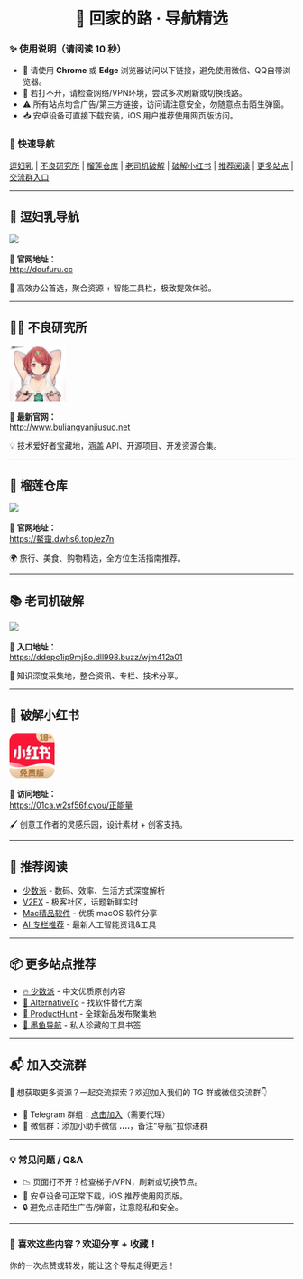 <h1 align="center">🚀 回家的路 · 导航精选</h1>

<h3>✨ 使用说明（请阅读 10 秒）</h3>
<ul>
  <li>📱 请使用 <strong>Chrome</strong> 或 <strong>Edge</strong> 浏览器访问以下链接，避免使用微信、QQ自带浏览器。</li>
  <li>📡 若打不开，请检查网络/VPN环境，尝试多次刷新或切换线路。</li>
  <li>⚠️ 所有站点均含广告/第三方链接，访问请注意安全，勿随意点击陌生弹窗。</li>
  <li>📥 安卓设备可直接下载安装，iOS 用户推荐使用网页版访问。</li>
</ul>

<h3>🧭 快速导航</h3>
<p>
  <a href="#doufuru">逗妇乳</a> |
  <a href="#buliang">不良研究所</a> |
  <a href="#liulian">榴莲仓库</a> |
  <a href="#laosiji">老司机破解</a> |
  <a href="#xiaohongshu">破解小红书</a> |
  <a href="#recommend">推荐阅读</a> |
  <a href="#more">更多站点</a> |
  <a href="#group">交流群入口</a>
</p>

<hr>

<h2 id="doufuru">🌟 逗妇乳导航</h2>
<img src="https://doufuru.cc/logo50.png" width="100"><br>
<p>🔗 <strong>官网地址：</strong><br><a href="http://doufuru.cc" target="_blank">http://doufuru.cc</a></p>
<p>💬 高效办公首选，聚合资源 + 智能工具栏，极致提效体验。</p>

<hr>

<h2 id="buliang">👨‍💻 不良研究所</h2>
<img src="https://raw.githubusercontent.com/doufurume/tupian/refs/heads/main/buliang.webp" width="100"><br>
<p>🔗 <strong>最新官网：</strong><br><a href="http://www.buliangyanjiusuo.net" target="_blank">http://www.buliangyanjiusuo.net</a></p>
<p>💡 技术爱好者宝藏地，涵盖 API、开源项目、开发资源合集。</p>

<hr>

<h2 id="liulian">🍱 榴莲仓库</h2>
<img src="https://lansedh.cc/mimi/liulian.webp" width="80"><br>
<p>🔗 <strong>官网地址：</strong><br><a href="https://鰲靄.dwhs6.top/ez7n" target="_blank">https://鰲靄.dwhs6.top/ez7n</a></p>
<p>🌍 旅行、美食、购物精选，全方位生活指南推荐。</p>

<hr>

<h2 id="laosiji">📚 老司机破解</h2>
<img src="https://lansedh.cc/mimi/51pojie.webp" width="80"><br>
<p>🔗 <strong>入口地址：</strong><br><a href="https://ddepc1ip9mj8o.dll998.buzz/wjm412a01" target="_blank">https://ddepc1ip9mj8o.dll998.buzz/wjm412a01</a></p>
<p>📖 知识深度采集地，整合资讯、专栏、技术分享。</p>

<hr>

<h2 id="xiaohongshu">🎨 破解小红书</h2>
<img src="https://raw.githubusercontent.com/doufurume/tupian/refs/heads/main/xiaohongshu1.webp" width="80"><br>
<p>🔗 <strong>访问地址：</strong><br><a href="https://01ca.w2sf56f.cyou/正能量" target="_blank">https://01ca.w2sf56f.cyou/正能量</a></p>
<p>🖌 创意工作者的灵感乐园，设计素材 + 创客支持。</p>

<hr>

<h2 id="recommend">📖 推荐阅读</h2>
<ul>
  <li><a href="https://sspai.com/" target="_blank">少数派</a> - 数码、效率、生活方式深度解析</li>
  <li><a href="https://www.v2ex.com/" target="_blank">V2EX</a> - 极客社区，话题新鲜实时</li>
  <li><a href="https://xclient.info/" target="_blank">Mac精品软件</a> - 优质 macOS 软件分享</li>
  <li><a href="https://zhuanlan.zhihu.com/ai100" target="_blank">AI 专栏推荐</a> - 最新人工智能资讯&工具</li>
</ul>

<hr>

<h2 id="more">📦 更多站点推荐</h2>
<ul>
  <li><a href="https://sspai.com/" target="_blank">🔥 少数派</a> - 中文优质原创内容</li>
  <li><a href="https://www.alternativeto.net/" target="_blank">🧩 AlternativeTo</a> - 找软件替代方案</li>
  <li><a href="https://www.producthunt.com/" target="_blank">🚀 ProductHunt</a> - 全球新品发布聚集地</li>
  <li><a href="https://mo.fish/" target="_blank">🎣 墨鱼导航</a> - 私人珍藏的工具书签</li>
</ul>

<hr>

<h2 id="group">📬 加入交流群</h2>
<p>👥 想获取更多资源？一起交流探索？欢迎加入我们的 TG 群或微信交流群👇</p>
<ul>
  <li>📎 Telegram 群组：<a href="https://t.me/buliangyanjiu" target="_blank">点击加入</a>（需要代理）</li>
  <li>📎 微信群：添加小助手微信 <strong>....</strong>，备注“导航”拉你进群</li>
</ul>

<hr>

<h3>💡 常见问题 / Q&A</h3>
<ul>
  <li>📉 页面打不开？检查梯子/VPN，刷新或切换节点。</li>
  <li>📱 安卓设备可正常下载，iOS 推荐使用网页版。</li>
  <li>🔒 避免点击陌生广告/弹窗，注意隐私和安全。</li>
</ul>

<hr>

<h3>🙌 喜欢这些内容？欢迎分享 + 收藏！</h3>
<p>你的一次点赞或转发，能让这个导航走得更远！</p>
